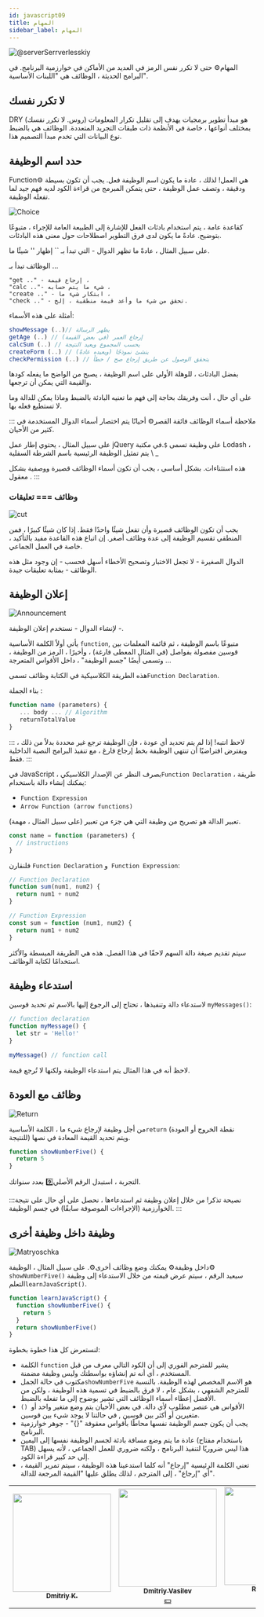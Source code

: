 ```yaml
---
id: javascript09
title: المهام
sidebar_label: المهام
---
```


![@serverSerrverlesskiy](/img/javascript/headers/10.jpg)

المهام⚙️ حتى لا تكرر نفس الرمز في العديد من الأماكن في خوارزمية البرنامج. في البرامج الحديثة ، الوظائف هي "اللبنات الأساسية".

## لا تكرر نفسك

DRY (روس. لا تكرر نفسك) هو مبدأ تطوير برمجيات يهدف إلى تقليل تكرار المعلومات بمختلف أنواعها ، خاصة في الأنظمة ذات طبقات التجريد المتعددة. الوظائف هي بالضبط نوع البيانات التي تخدم مبدأ التصميم هذا.

## حدد اسم الوظيفة

Function⚙️ هي العمل! لذلك ، عادة ما يكون اسم الوظيفة فعل. يجب أن تكون بسيطة ودقيقة ، وتصف عمل الوظيفة ، حتى يتمكن المبرمج من قراءة الكود لديه فهم جيد لما تفعله الوظيفة.

![Choice](https://media.giphy.com/media/VbEloWwOz3QqYBsqIZ/giphy.gif)

كقاعدة عامة ، يتم استخدام بادئات الفعل للإشارة إلى الطبيعة العامة للإجراء ، متبوعًا بتوضيح. عادةً ما يكون لدى فرق التطوير اصطلاحات حول معنى هذه البادئات.

على سبيل المثال ، عادةً ما تظهر الدوال - التي تبدأ بـ `` إظهار '' شيئًا ما.

الوظائف تبدأ بـ ...

```
"get .." - إرجاع قيمة ،
"calc .."- شيء ما يتم حسابه ،
"create .." - ابتكار شيء ما ،
"check .." - تحقق من شيء ما وأعد قيمة منطقية ، إلخ.
```

أمثلة على هذه الأسماء:

```javascript
showMessage (..)// يظهر الرسالة
getAge (..) // إرجاع العمر (في بعض القيمة)
calcSum (..) // يحسب المجموع ويعيد النتيجة
createForm (..) // ينشئ نموذجًا (ويعيده عادةً)
checkPermission (..) // يتحقق الوصول عن طريق إرجاع صح / خطأ
```

بفضل البادئات ، للوهلة الأولى على اسم الوظيفة ، يصبح من الواضح ما يفعله كودها والقيمة التي يمكن أن ترجعها.

على أي حال ، أنت وفريقك بحاجة إلى فهم ما تعنيه البادئة بالضبط وماذا يمكن للدالة وما لا تستطيع فعله بها.

::: ملاحظة أسماء الوظائف فائقة القصر⚙️
أحيانًا يتم اختصار أسماء الدوال المستخدمة في كثير من الأحيان.

على سبيل المثال ، يحتوي إطار عمل jQuery على وظيفة تسمى `$`.في مكتبة Lodash ، يتم تمثيل الوظيفة الرئيسية باسم الشرطة السفلية \ \_

هذه استثناءات. بشكل أساسي ، يجب أن تكون أسماء الوظائف قصيرة ووصفية بشكل معقول .
:::

### وظائف === تعليقات

![cut](https://media.giphy.com/media/kf2bxcoZD8UmY/giphy.gif)

يجب أن تكون الوظائف قصيرة وأن تفعل شيئًا واحدًا فقط. إذا كان شيئًا كبيرًا ، فمن المنطقي تقسيم الوظيفة إلى عدة وظائف أصغر. إن اتباع هذه القاعدة مفيد بالتأكيد ، خاصة في العمل الجماعي.

الدوال الصغيرة - لا تجعل الاختبار وتصحيح الأخطاء أسهل فحسب - إن وجود مثل هذه الوظائف - بمثابة تعليقات جيدة.

## إعلان الوظيفة

![Announcement](https://media.giphy.com/media/2A5zHrIPvo8MNnkAXl/giphy.gif)

لإنشاء الدوال - نستخدم إعلان الوظيفة -.

يأتي أولاً الكلمة الأساسية `function`, متبوعًا باسم الوظيفة ، ثم قائمة المعلمات بين قوسين مفصولة بفواصل (في المثال المعطى فارغة) ، وأخيرًا ، الرمز من الوظيفة ، وتسمى أيضًا "جسم الوظيفة" ، داخل الأقواس المتعرجة ...

هذه الطريقة الكلاسيكية في الكتابة  وظائف تسمى`Function Declaration`.

بناء الجملة  :

```javascript
function name (parameters) {
   ... body ... // Algorithm
   returnTotalValue
}
```

::: لاحظ انتبه!
إذا لم يتم تحديد أي عودة ، فإن الوظيفة ترجع غير محددة بدلاً من ذلك ، ويفترض افتراضيًا أن تنتهي الوظيفة بخط إرجاع فارغ ، مع تنفيذ البرامج النصية الداخلية فقط.
:::

في JavaScript ، بصرف النظر عن الإصدار الكلاسيكي`Function Declaration` طريقة ، يمكنك إنشاء دالة باستخدام:

- `Function Expression`
- `Arrow Function (arrow functions)`

تعبير الدالة هو تصريح من وظيفة التي هي جزء من تعبير (على سبيل المثال ، مهمة).

```javascript
const name = function (parameters) {
  // instructions
}
```

فلنقارن `Function Declaration` و` Function Expression`:

```javascript
// Function Declaration
function sum(num1, num2) {
  return num1 + num2
}

// Function Expression
const sum = function (num1, num2) {
  return num1 + num2
}
```

سيتم تقديم صيغة دالة السهم لاحقًا في هذا الفصل. هذه هي الطريقة المبسطة والأكثر استخدامًا لكتابة الوظائف.

## استدعاء وظيفة

لاستدعاء دالة وتنفيذها ، تحتاج إلى الرجوع إليها بالاسم ثم تحديد قوسين `myMessages()`:

```javascript
// function declaration
function myMessage() {
  let str = 'Hello!'
}

myMessage() // function call
```

لاحظ أنه في هذا المثال يتم استدعاء الوظيفة ولكنها لا تُرجع قيمة.

## وظائف مع العودة

![Return](https://media.giphy.com/media/Y08bx6Fea1BafzTlvc/giphy.gif)

من أجل وظيفة لإرجاع شيء ما ، الكلمة الأساسية`return` (نقطة الخروج أو العودة للنتيجة) ويتم تحديد القيمة المعادة في نصها.

```jsx live
function showNumberFive() {
  return 5
}
```

التجربة ، استبدل الرقم الأصلي9️⃣ بعدد سنواتك.

:::نصيحة تذكر!
من خلال إعلان وظيفة ثم استدعاءها ، نحصل على أي حال على نتيجة الخوارزمية (الإجراءات الموصوفة سابقًا) في جسم الوظيفة.
:::

## وظيفة داخل وظيفة أخرى

![Matryoschka](https://media.giphy.com/media/bFhSvsdyaCy4g0d2lU/giphy.gif)

داخل وظيفة⚙️ يمكنك وضع وظائف أخرى⚙️. على سبيل المثال ، الوظيفة⚙️ `showNumberFive()` سيعيد الرقم     ، سيتم عرض قيمته من خلال الاستدعاء إلى وظيفة التعلم`learnJavaScript()`.

```jsx live
function learnJavaScript() {
  function showNumberFive() {
    return 5
  }
  return showNumberFive()
}
```

لنستعرض كل هذا خطوة بخطوة:

- الكلمة `function` يشير للمترجم الفوري إلى أن الكود التالي معرف من قبل المستخدم ، أي أنه تم إنشاؤه بواسطتك وليس وظيفة مضمنة.
- مكتوب في حالة الجمل`showNumberFive` ​​هو الاسم المخصص لهذه الوظيفة. بالنسبة للمترجم الشفهي ، بشكل عام ، لا فرق بالضبط في تسمية هذه الوظيفة ، ولكن من الأفضل إعطاء أسماء الوظائف التي تشير بوضوح إلى ما تفعله بالضبط.
- `() `الأقواس هي عنصر مطلوب لأي دالة. في بعض الأحيان يتم وضع متغير واحد أو متغيرين أو أكثر بين قوسين , في حالتنا لا يوجد شيء بين قوسين.
- يجب أن يكون جسم الوظيفة نفسها محاطًا بأقواس معقوفة "{}" - جوهر خوارزمية البرنامج.
- عادة ما يتم وضع مسافة بادئة لجسم الوظيفة نفسها إلى اليمين (باستخدام مفتاح TAB) هذا ليس ضروريًا لتنفيذ البرنامج ، ولكنه ضروري للعمل الجماعي ، لأنه يسهل إلى حد كبير قراءة الكود.
- تعني الكلمة الرئيسية "إرجاع" أنه كلما استدعينا هذه الوظيفة ، سيتم تمرير القيمة ، أي "إرجاع" ، إلى المترجم ، لذلك يطلق عليها "القيمة المرجعة للدالة".

<!-- Еще один пример  :

```jsx live
function sum() {
  let x = 10
  let y = 20
  let z = x + y // Алгоритм
  return z
}
```

In the function `sum ()`, the variables `x` and` y` with values are declared, the variable  `z` is declared and, according to the given algorithm, we perform the calculation (addition of 2 numbers), and the result is output through` return`.

If necessary, you can call the function При several times. For example, assign our function to the value of two different variables:

javascript
let x1 = sum ()

let y1 = sum ()
``

This example clearly shows one of the main purposes of functions⚙️: getting rid of code duplication! A function⚙️ can be run multiple times in different places in your code. ->

## Parameters and function arguments

![couple](https://media.giphy.com/media/3o7TKO3AC2o5cOkZfG/giphy.gif)

Let's declare one more function но, but with a variable in parentheses.
When the function also contains the variable  in brackets, we will call it a formal parameter (undefined in advance, we do not know what the value of x will be). Most functions⚙️ will have parameters, but sometimes we will come across functions⚙️ without them.

```javascript
function addThree(x) {
  return x + 3
}
```

After the declaration of the function⚙️ and its parameters, we can call (run) the "code block" with a specific value (for example: 5).
We will call this assignment an argument:

```javascript
addThree(5)

// Answer: 8
```

In our example, the number     is the function argument - a specific value passed into the function⚙️.
As soon as our function⚙️ received its argument, it immediately assigned its value to the variable x (which is a formal parameter of our function⚙️).

### Code example:

Experiment :

```jsx live
function learnJavaScript() {
  function addThree(x) {
    return x + 3
  }

  return addThree(5)
}
```

### Difference between parameters and arguments

![Dedefencce](https://media.giphy.com/media/l41YkuPROHQj0fjRS/giphy.gif)

Consists of the following:

`argument` is a specific value that we" passed "to the function⚙️ when calling it in parentheses. This value or set of values is assigned to the formal parameters of this function⚙️.

`parameter` is the name of a variable  specified in the function declaration and waiting to be assigned a specific value at the time of the function call. The value assigned to the parameter is the argument.

Many programmers use these terms (argument and parameter) interchangeably, but we understood the difference.

## Example:

![Mathematics](https://media.giphy.com/media/3o7btPCcdNniyf0ArS/giphy.gif)

Let's try to declare a function по for calculating on two sides of the rectangle perimeter, the parameters of which will expect two 2️⃣ numbers as their value. Please note that if you have more than one parameter, then they must be separated from each other with a comma.

```jsx live
function learnJavaScript() {
  function calcPrym(x, y) {
    return 2 * x + 2 * y
  }
  return calcPrym(7, 4)
}
```

When we call this function⚙️, we will have to give it two 2️⃣ numbers as arguments - the values of the sides of a particular rectangle (separated from each other by a comma):

```javascript
calcPrym(7, 8)

// Answer: 30
```

Oh, thanks a lot, computer    ️!

By passing other values to the function⚙️, it will immediately calculate the perimeters of other rectangles as well.

:::info Once again!
One of the main purposes of functions⚙️ is to get rid of code duplication and the ability to call them multiple times to solve your problems.
:::

## Built-in functions

![Integration](https://media.giphy.com/media/F0NHdHQRjr9f2/giphy.gif)

### console.log()

![Secret](https://media.giphy.com/media/l1J9BGJOQMbkbpWVy/giphy.gif)

A way to output (log) debug information to the console only for developers (users will not be able to see it; as you know, most people are not even aware of the existence of the console itself, and not that about secret "logs"!).

Press the keyboard shortcut `Ctrl + Shift + I` in the Google Chrome browser and type in the` Console` tab:

```javascript
console.log('Top Secret! For Developers Only!')
```

As the name of the function⚙️ implies, we print the "log" (that is, information about the system operation) to the console; developers use this good superpower all the time. For example, when you had error messages, you saw exactly this in the console - the interpreter gave ("logged") information about the system operation to the console so that you could read and correct the necessary parameters. In a word, a very useful thing. You will have to resort to using `console.log ()` more than once or twice 2️⃣, so remember this function⚙️!

Enter the following commands line by line:

```javascript
console.log ('Print any message you want')
console.log ('just put some' + 'string here)
let myMessage = 'You can also use variables as an argument!'
console.log (myMessage)s
```

While you're playing with the console logs, I'll show you another trick. Our good old friend - backslash will help me to do it!

With its assistance, `\ n` you can split your code line by line. Try it yourself!
Enter the following commands line by line:

```javascript
console.log('You can split any text  n into many  n lines.')
console.log('Here is the first.  nAnd here is the 2nd.  n3-i  n4-i  n5-i!')
```

This `\ n` thing actually has many useful practical uses. For example, you can draw a bear in the [ASCII] encoding (https://ru.wikipedia.org/wiki/ASCII) in the console. Type in the console:

```javascript
console.log("c ___ c  n /. \\ n \\ _ T _ /  n / '' \\ n (/. \\)  n / '; -;' \\ n () /   () ")
```

Is it clear why this is so?

Each `\ n` specifies a transition to a new line, so that subsequent characters seem to" go down "below, and voila! We have made a significant contribution to the development of society by drawing a cute bear!

### Math.random()

![Random](https://media.giphy.com/media/3o6ozoD1ByqYv7ARIk/giphy.gif)

Another useful built-in function⚙️: `Math.random()`. Please note that, unlike the previous ones, the name of this function⚙️ begins with an uppercase letter `M`. There is a reason for this, the uppercase and lowercase letters in JavaScript differ in their internal codes. In every language , be it Russian, English or JavaScript, there are always some exceptions to the rule. This is one of them. All other variables and functions⚙️ that you come across should be written with a lowercase letter. Remember that register is important, and if the name `Math.random()` starts with `math`, then the function⚙️ simply won't run!

```jsx live
function learnJavaScript() {
  return Math.random()
}
```

A new number every time! The function returns a random real number between 0 and 1.

Let's update the equation :

```jsx live
function learnJavaScript() {
  return Math.random() * 100
}
```

If you suddenly need a random number in the range of 0 to 100, then this function will be very useful to you.

### Math.floor()

![Floor](https://media.giphy.com/media/uTAZTQi8dX1VGa4pXT/giphy.gif)

This function⚙️ takes a number or digit    as an argument and then rounds them down.

```javascript
Math.floor(10.7) // 10
Math.floor(4.8) // 4
Math.floor(14.19723) // 14
```

```jsx live
function learnJavaScript() {
  return Math.floor(10.7)
}
```

### Math.round()

![rounding](https://media.giphy.com/media/g4G287ogD1fmgqwVjS/giphy.gif)

`Math.round (x)` vice versa to the nearest integer, without any tenths after the decimal point.

```javascript
Math.round(10.7) // 11
Math.round(4.8) // 5
Math.round(14.19) // 14
```

```jsx live
function learnJavaScript() {
  return Math.round(10.7)
}
```

### .toUpperCase() / .toLowerCase()

![Words](https://media.giphy.com/media/Utt80M7ucSJyiGdbLi/giphy.gif)

Have you EVER noticed THAT SOME messages ARE TOO MANY CAPITAL WORDS?
Well, that’s what we’ll learn now.

You can easily take any string and return its new version, separated by uppercase  letters (i.e. upper / lower case), using the built-in method `.toUpperCase() / .toLowerCase()`. And, accordingly, you can return any string in lowercase letters (that is, in lowercase).

Remember that a method is just a function, attached to the object described, in this case a generic string.

It works like this, `.toUpperCase()` in uppercase  letters :

```jsx live
function learnJavaScript() {
  return 'I like pizza!'.toUpperCase()
}
```

And `.toLowerCase()` in lowercase:

```jsx live
function learnJavaScript() {
  return 'LISTEN, WELL ENOUGH YOU SHOULD ALREADY.'.toLowerCase()
}
```

## Now all together!

![Mix](https://media.giphy.com/media/WTdOnTQJwTHmhifwGE/giphy.gif)

Let's try to mix a small cocktail from the functions we just learned⚙️.

```jsx live
function learnJavaScript() {
  // randomNumber - a random number from 0 to 1
  let randomNumber = Math.random()
  // Multiply our random number by 100 to get a number between [0; 100] by shifting the comma 2 places to the right
  let number100 = randomNumber * 100
  // Use Math.floor () to round TO THE LOWER SIDE
  let task = 'A number between 0 and 100 was selected:'
  let numberBig = Math.floor(number100)
  // Outputting the result
  return task + numberBig
}
```

Hopefully, none of the above turned out to be a difficult task for you, and you understand everything. If not, then take your time to review each line and comments to it.

## Arrow Function (arrow functions)

![Arrow](https://media.giphy.com/media/xT9IgAakXAITtXIWje/giphy.gif)

There is an even simpler and concise syntaxтакс for creating functions⚙️, which is often better than other kinds.

So, the classic version of writing  function⚙️:

Function Declaration:

```javascript
function func1(arg1, arg2, ...argN) {
  return expression
}
```

Function Expression:

```javascript
let func1 = function (arg1, arg2, ...argN) {
  return expression
}
```

Such code creates a function⚙️ `func1` with arguments `arg1, .. argN` and calculates `expression` - a set of actions of the algorithm on the right side using them, returning the result of calculations through the keyword` return`.

Now let's use the `Arrow functions`:

```javascript
let func1 = (arg1, arg2, ...argN) => expression
```

In other words, this is a shorter version of such a notation .

:::note How!
`=>` we have replaced `{return ...}` on the right side and allowed us not to write the keyword `function` on the left side!
:::

Let's take a look at a concrete example :

```jsx live
function learnJavaScript() {
  // The original form of the function for adding 2 numbers
  let calcSum1 = function (a, b) {
    return a + b
  }
  // Arrow form (no word `function` and` return`)
  let calcSum2 = (a, b) => a + b

  return calcSum1(5, 2) + ' или ' + calcSum2(5, 2) // 7 or 7
}
```

Both options are correct! `function` is almost never used in modern writing of code, so use arrow functions!

### Only one argument

![only one](https://media.giphy.com/media/3o6MbjZirZUc6cYpz2/giphy.gif)

If we have only one argument, then the parentheses around the parameters can be omitted, making the notation even shorter `let num2 = n => n * 2`

```jsx live
function learnJavaScript() {
  // The original form of the function for adding 2 numbers:
  let num1 = function (n) {
    return n * 2
  }

  // remove the parentheses around n
  let num2 = (n) => n * 2 // prettier-ignore

  return num1(7) + ' или ' + num2(7) // 14
}
```

### If there are no arguments

![no](https://media.giphy.com/media/LOEI8jsNKPmzdJYvhJ/giphy.gif)

If there are no arguments, then to avoid double `==`, use `empty parentheses` :

```jsx live
function learnJavaScript() {
  let messHello = () => 'Hello!'

  return messHello()
}
```

The arrow functions are convenient and very compact!

## Self-Executing Functions (IIFE)

![Start](https://media.giphy.com/media/xTiTnmeJ1bBGONMCBy/giphy.gif)

`Immediately Invoked Function Expression` is a JavaScript function that is executed immediately after it has been defined. JavaScript allows you to create, in addition to ordinary and arrow functions, also anonymous functions⚙️ that play an important role in JavaScript.

### Anonymous functions

![Anonym](https://media.giphy.com/media/m3lszq64i1k2s/giphy.gif)

If after `function` there is a name - the function⚙️ is named, otherwise anonymous.
Anonymous functions⚙️ are often created and run immediately. Another important difference is that named functions are⚙️ declared and anonymous functions are created using the function statement.

Type the following code in the Google Chrome console:

```
(function (num1, num2) {
  return num1 + num2
})(7, 4)
```

Self-invocation is created by parentheses at the end of a function⚙️ that tell the interpreter to run that function⚙️ immediately.

## Conclusion

![conclusion](https://media.giphy.com/media/8Bksh0hra9RcZcSNSO/giphy.gif)

By understanding arrow and normal functions⚙️, you can pass functions to variable objects and rebuild your code in modules. Functions of this kind can also be used to create and return other functions⚙️. Here we are already talking about closure, which we will talk about in the next series.

 [![EnglishMoji!](/img/logo/englishmoji.png)](https://apps.apple.com/kz/app/englishmoji/id6450254885)

## Problems?

![Problem](https://media.giphy.com/media/xTiTnGeUsWOEwsGoG4/giphy.gif)

Write to [Discord](https://discord.gg/6GDAfXn) chat.

## Questions:

![Question](https://media.giphy.com/media/l0HlRnAWXxn0MhKLK/giphy.gif)

How is a function declared?

1. function name (parameters, separated by commas) {
   // body, function code
   }
2. procedure name (parameters) {
   // body, function code
   }
3. let name (s) {}

Exit or return point of result in function?

1. `Esc`
2. `return`
3. `Hello`

The `return` keyword inside the function body:

1. mandatory
2. optional
3. differently

The function is given

```javascript
function addThree(x) {
  return x + 3
}

addThree(20)
```

Define a formal parameter:

1. `20`
2. `x`
3. `x + 3`

The function is given

```javascript
function addThree(x) {
  return x + 3
}

addThree(20)
```

Define an argument:

1. `20`
2. `x`
3. `x + 3`

Where is the built-in function?

1. `console.log()`
2. `myMessage()`
3. `return ()`

What syntax do arrow functions use?

1. `Forward()`
2. `=>`
3. `go.Arrow`

Using arrow functions allows?

1. Write code more compact and safer
2. Increases the structure of the code
3. Allows using new variables

A self-executing function is

1. A function that is executed immediately after it has been defined
2. Built-in function in JavaScript
3. This is a common procedure that performs a sequence of commands

In order to understand how much you learned this lesson, take the test on the [mobile application](http://onelink.to/njhc95) of our school on this topic.

[![EnglishMoji!](/img/logo/englishmoji.png)](https://apps.apple.com/kz/app/englishmoji/id6450254885)

## Links

1. [MDN web docs - Function](https://developer.mozilla.org/ru/docs/Web/JavaScript/Reference/Global_Objects/Function)
2. [Learn.javascript.ru - Статья "Функции"](https://learn.javascript.ru/function-basics)
3. [Learn.javascript.ru - Статья "Функции-стрелки"](https://learn.javascript.ru/arrow-functions-basics)
4. [Анонимные и самовыполняющиеся функции в JavaScript](https://webformyself.com/anonimnye-i-samovypolnyayushhiesya-funkcii-v-javascript/)
5. [Developer.mozilla.org - Статья "Math"](https://developer.mozilla.org/ru/docs/Web/JavaScript/Reference/Global_Objects/Math)
6. [Developer.mozilla.org - Статья "Стрелочные функции"](https://developer.mozilla.org/ru/docs/Web/JavaScript/Reference/Functions/Arrow_functions)
7. [Basicweb.ru - Статья "JavaScript функции"](https://basicweb.ru/javascript/js_function.php)
8. [Javascript.ru - Статья "Функции"](https://javascript.ru/basic/functions)
9. [Code for Teens: The Perfect Beginner's Guide to Programming, Volume 1: Javascript - Jeremy Moritz](https://www.amazon.com/Code-Teens-Beginners-Programming-Javascript-ebook/dp/B07FCTLVPC)

## Contributors ✨

Thanks goes to these wonderful people ([emoji key](https://allcontributors.org/docs/en/emoji-key)):

<!-- ALL-CONTRIBUTORS-LIST:START - Do not remove or modify this section -->
<!-- prettier-ignore-start -->
<!-- markdownlint-disable -->
<table>
  <tr>
    <td align="center"><a href="https://github.com/KoDim-React"><img src="https://avatars1.githubusercontent.com/u/72087863?v=4?s=200" width="200px;" alt=""/><br /><sub><b>Dmitriy K.</b></sub></a><br /><a href="#mentoring-KoDim-React" title="Mentoring">  </a></td>
    <td align="center"><a href="https://fullstackserverless.github.io/"><img src="https://avatars0.githubusercontent.com/u/6774813?v=4?s=200" width="200px;" alt=""/><br /><sub><b>Dmitriy Vasilev</b></sub></a><br /><a href="#financial-gHashTag" title="Financial">💵</a></td>
    <td align="center"><a href="https://github.com/Resoner2005"><img src="https://avatars1.githubusercontent.com/u/75675814?v=4?s=200" width="200px;" alt=""/><br /><sub><b>Resoner2005</b></sub></a><br /><a href="https://github.com/gHashTag/react-native-village/issues?q=author%3AResoner2005" title="Bug reports">🐛 🎨 🖋</a></td>
    <td align="center"><a href="https://github.com/Navernoss"><img src="https://avatars0.githubusercontent.com/u/75784137?v=4?s=200" width="200px;" alt=""/><br /><sub><b>Navernoss</b></sub></a><br /><a href="#content-Navernoss" title="Content">🖋 🐛 🎨 </a></td>
  </tr>

</table>

<!-- markdownlint-restore -->
<!-- prettier-ignore-end -->

<!-- ALL-CONTRIBUTORS-LIST:END -->


